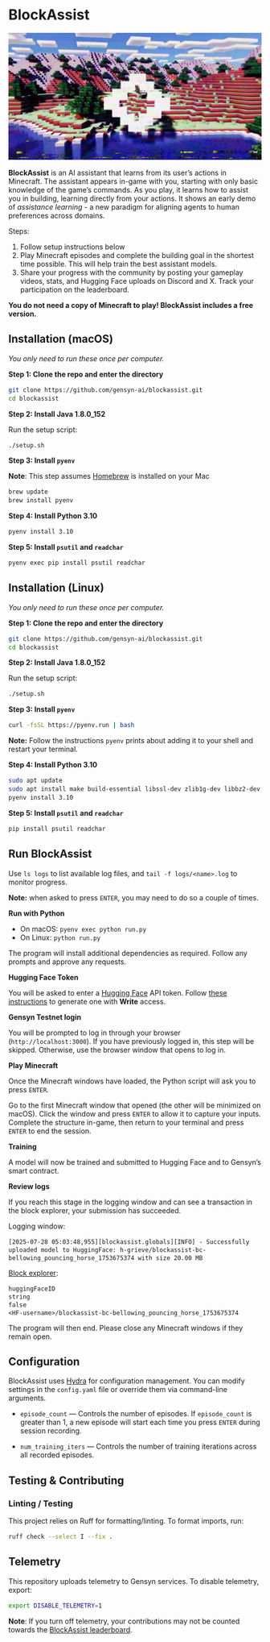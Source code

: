 # BlockAssist

<div align="center">

![gen-blockassit-gh-header](splash.png)

</div>

**BlockAssist** is an AI assistant that learns from its user’s actions in Minecraft. The assistant appears in-game with you, starting with only basic knowledge of the game’s commands. As you play, it learns how to assist you in building, learning directly from your actions. It shows an early demo of _assistance learning_ - a new paradigm for aligning agents to human preferences across domains.

Steps:
1. Follow setup instructions below
2. Play Minecraft episodes and complete the building goal in the shortest time possible.  This will help train the best assistant models.
3. Share your progress with the community by posting your gameplay videos, stats, and Hugging Face uploads on Discord and X. Track your participation on the leaderboard.

**You do not need a copy of Minecraft to play! BlockAssist includes a free version.**

## Installation (macOS)

*You only need to run these once per computer.*

**Step 1: Clone the repo and enter the directory**

```bash
git clone https://github.com/gensyn-ai/blockassist.git
cd blockassist
```

**Step 2: Install Java 1.8.0_152**

Run the setup script:

```bash
./setup.sh
```

**Step 3: Install `pyenv`**

**Note**: This step assumes [Homebrew](https://brew.sh/) is installed on your Mac

```bash
brew update
brew install pyenv
```

**Step 4: Install Python 3.10**

```bash
pyenv install 3.10
```

**Step 5: Install `psutil` and `readchar`**

```bash
pyenv exec pip install psutil readchar
```

## Installation (Linux)

*You only need to run these once per computer.*

**Step 1: Clone the repo and enter the directory**

```bash
git clone https://github.com/gensyn-ai/blockassist.git
cd blockassist
```

**Step 2: Install Java 1.8.0_152**

Run the setup script:

```bash
./setup.sh
```

**Step 3: Install `pyenv`**

```bash
curl -fsSL https://pyenv.run | bash
```

**Note:** Follow the instructions `pyenv` prints about adding it to your shell and restart your terminal.

**Step 4: Install Python 3.10**

```bash
sudo apt update
sudo apt install make build-essential libssl-dev zlib1g-dev libbz2-dev libreadline-dev libsqlite3-dev curl git libncursesw5-dev xz-utils tk-dev libxml2-dev libxmlsec1-dev libffi-dev liblzma-dev zip # Dependencies for Python installation
pyenv install 3.10
```

**Step 5: Install `psutil` and `readchar`**

```bash
pip install psutil readchar
```

## Run BlockAssist

Use `ls logs` to list available log files, and `tail -f logs/<name>.log` to monitor progress. 

**Note:** when asked to press `ENTER`, you may need to do so a couple of times.

**Run with Python**

* On macOS: `pyenv exec python run.py`
* On Linux: `python run.py`

The program will install additional dependencies as required. Follow any prompts and approve any requests.

**Hugging Face Token**

You will be asked to enter a [Hugging Face](https://huggingface.co) API token. Follow [these instructions](https://huggingface.co/docs/hub/en/security-tokens) to generate one with **Write** access.


**Gensyn Testnet login**

You will be prompted to log in through your browser (`http://localhost:3000`). If you have previously logged in, this step will be skipped. Otherwise, use the browser window that opens to log in.


**Play Minecraft**

Once the Minecraft windows have loaded, the Python script will ask you to press `ENTER`.

Go to the first Minecraft window that opened (the other will be minimized on macOS). Click the window and press `ENTER` to allow it to capture your inputs. Complete the structure in-game, then return to your terminal and press `ENTER` to end the session.


**Training**

A model will now be trained and submitted to Hugging Face and to Gensyn’s smart contract.

**Review logs**

If you reach this stage in the logging window and can see a transaction in the block explorer, your submission has succeeded.

Logging window:

```
[2025-07-28 05:03:48,955][blockassist.globals][INFO] - Successfully uploaded model to HuggingFace: h-grieve/blockassist-bc-bellowing_pouncing_horse_1753675374 with size 20.00 MB
```

[Block explorer](https://gensyn-testnet.explorer.alchemy.com/address/0xE2070109A0C1e8561274E59F024301a19581d45c?tab=logs):

```
huggingFaceID
string
false
<HF-username>/blockassist-bc-bellowing_pouncing_horse_1753675374
```

The program will then end. Please close any Minecraft windows if they remain open.


## Configuration

BlockAssist uses [Hydra](https://github.com/facebookresearch/hydra) for configuration management. You can modify settings in the `config.yaml` file or override them via command-line arguments.


- `episode_count` — Controls the number of episodes. If `episode_count` is greater than 1, a new episode will start each time you press `ENTER` during session recording.

- `num_training_iters` — Controls the number of training iterations across all recorded episodes.


## Testing & Contributing

### Linting / Testing

This project relies on Ruff for formatting/linting. To format imports, run:


```bash
ruff check --select I --fix .
```

## Telemetry

This repository uploads telemetry to Gensyn services. To disable telemetry, export:

```bash
export DISABLE_TELEMETRY=1
```

**Note**: If you turn off telemetry, your contributions may not be counted towards the [BlockAssist leaderboard](https://dashboard.gensyn.ai).
